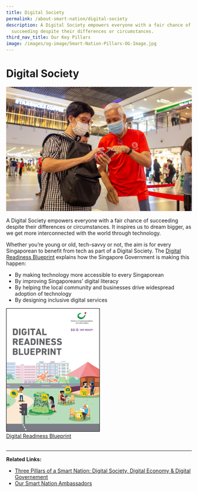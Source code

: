 ```yaml
---
title: Digital Society
permalink: /about-smart-nation/digital-society
description: A Digital Society empowers everyone with a fair chance of
  succeeding despite their differences or circumstances.
third_nav_title: Our Key Pillars
image: /images/og-image/Smart-Nation-Pillars-OG-Image.jpg
---
```

# Digital Society
![Digital Society](/images/covid-19/Smart-Nation-Ambassador_TraceTogether-01.jpg)

A Digital Society empowers everyone with a fair chance of succeeding despite their differences or circumstances. It inspires us to dream bigger, as we get more interconnected with the world through technology.

Whether you’re young or old, tech-savvy or not, the aim is for every Singaporean to benefit from tech as part of a Digital Society. The <a href="https://www.mci.gov.sg/portfolios/digital-readiness/digital-readiness-blueprint" target="_blank">Digital Readiness Blueprint</a> explains how the Singapore Government is  making this happen:

* By making technology more accessible to every Singaporean
* By improving Singaporeans’ digital literacy
* By helping the local community and businesses drive widespread adoption of technology
* By designing inclusive digital services



<div style="width:50%"> <a href="https://www.mci.gov.sg/en/portfolios/digital-readiness/digital-readiness-blueprint" target="_blank"><img style="border:1px solid black;" src="/images/abt-smart-nation/Digital-Readiness-Blueprint2.png" alt="Digital Readiness Blueprint">Digital Readiness Blueprint</a></div>

<br>

___
		 		 
**Related Links:**

* <a href="/about-smart-nation/pillars-of-smart-nation">Three Pillars of a Smart Nation: Digital Society, Digital Economy & Digital Governement</a>
* <a href="/community/smart-nation-ambassadors">Our Smart Nation Ambassadors</a>